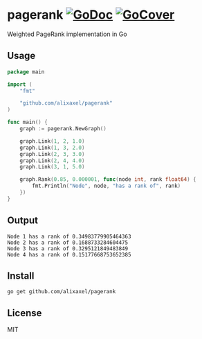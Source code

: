 # pagerank [![GoDoc](https://godoc.org/github.com/alixaxel/pagerank?status.svg)](https://godoc.org/github.com/alixaxel/pagerank) [![GoCover](http://gocover.io/_badge/github.com/alixaxel/pagerank)](http://gocover.io/github.com/alixaxel/pagerank)

Weighted PageRank implementation in Go

## Usage

```go
package main

import (
	"fmt"

	"github.com/alixaxel/pagerank"
)

func main() {
	graph := pagerank.NewGraph()

	graph.Link(1, 2, 1.0)
	graph.Link(1, 3, 2.0)
	graph.Link(2, 3, 3.0)
	graph.Link(2, 4, 4.0)
	graph.Link(3, 1, 5.0)

	graph.Rank(0.85, 0.000001, func(node int, rank float64) {
		fmt.Println("Node", node, "has a rank of", rank)
	})
}
```

## Output

```
Node 1 has a rank of 0.34983779905464363
Node 2 has a rank of 0.1688733284604475
Node 3 has a rank of 0.3295121849483849
Node 4 has a rank of 0.15177668753652385
```

## Install

	go get github.com/alixaxel/pagerank

## License

MIT
